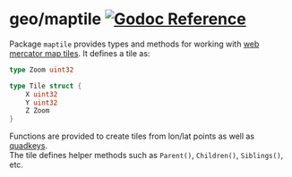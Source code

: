 # geo/maptile [![Godoc Reference](https://pkg.go.dev/badge/github.com/pchchv/geo)](https://pkg.go.dev/github.com/pchchv/geo/maptile)

Package `maptile` provides types and methods for working with
[web mercator map tiles](https://en.wikipedia.org/wiki/Tiled_web_map).
It defines a tile as:

```go
type Zoom uint32

type Tile struct {
    X uint32
    Y uint32
    Z Zoom
}
```

Functions are provided to create tiles from lon/lat points as well as
[quadkeys](https://msdn.microsoft.com/en-us/library/bb259689.aspx).  
The tile defines helper methods such as `Parent()`, `Children()`, `Siblings()`, etc.